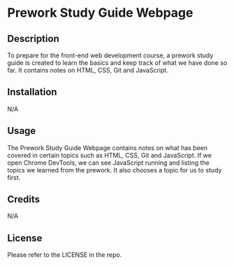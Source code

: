 # Prework Study Guide Webpage

## Description

To prepare for the front-end web development course, a prework study guide is created to learn the basics and keep track of what we have done so far.
It contains notes on HTML, CSS, Git and JavaScript.

## Installation

N/A

## Usage

The Prework Study Guide Webpage contains notes on what has been covered in certain topics such as HTML, CSS, Git and JavaScript. If we open Chrome DevTools, we can see JavaScript running and listing the topics we learned from the prework. It also chooses a topic for us to study first.

## Credits

N/A

## License

Please refer to the LICENSE in the repo.